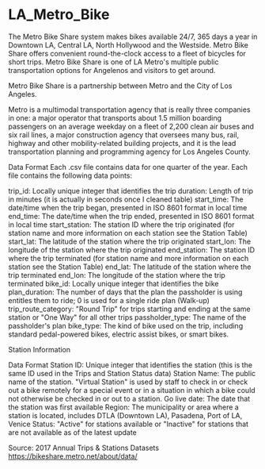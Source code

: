 # LA_Metro_Bike

The Metro Bike Share system makes bikes available 24/7, 365 days a year in Downtown LA, Central LA, North Hollywood and the Westside. Metro Bike Share offers convenient round-the-clock access to a fleet of bicycles for short trips. Metro Bike Share is one of LA Metro's multiple public transportation options for Angelenos and visitors to get around.


Metro Bike Share is a partnership between Metro and the City of Los Angeles.

Metro is a multimodal transportation agency that is really three companies in one: a major operator that transports about 1.5 million boarding passengers on an average weekday on a fleet of 2,200 clean air buses and six rail lines, a major construction agency that oversees many bus, rail, highway and other mobility-related building projects, and it is the lead transportation planning and programming agency for Los Angeles County.  

Data Format
Each .csv file contains data for one quarter of the year. Each file contains the following data points:

trip_id: Locally unique integer that identifies the trip
duration: Length of trip in minutes (it is actually in seconds once I cleaned table)
start_time: The date/time when the trip began, presented in ISO 8601 format in local time
end_time: The date/time when the trip ended, presented in ISO 8601 format in local time
start_station: The station ID where the trip originated (for station name and more information on each station see the Station Table)
start_lat: The latitude of the station where the trip originated
start_lon: The longitude of the station where the trip originated
end_station: The station ID where the trip terminated (for station name and more information on each station see the Station Table)
end_lat: The latitude of the station where the trip terminated
end_lon: The longitude of the station where the trip terminated
bike_id:  Locally unique integer that identifies the bike
plan_duration: The number of days that the plan the passholder is using entitles them to ride; 0 is used for a single ride plan (Walk-up)
trip_route_category: "Round Trip" for trips starting and ending at the same station or "One Way" for all other trips
passholder_type: The name of the passholder's plan
bike_type: The kind of bike used on the trip, including standard pedal-powered bikes, electric assist bikes, or smart bikes.


Station Information

Data Format
Station ID: Unique integer that identifies the station (this is the same ID used in the Trips and Station Status data)
Station Name: The public name of the station. "Virtual Station" is used by staff to check in or check out a bike remotely for a special event or in a situation in which a bike could not otherwise be checked in or out to a station.
Go live date: The date that the station was first available
Region: The municipality or area where a station is located, includes DTLA (Downtown LA), Pasadena, Port of LA, Venice
Status: "Active" for stations available or "Inactive" for stations that are not available as of the latest update

Source: 2017 Annual Trips & Stations Datasets https://bikeshare.metro.net/about/data/
